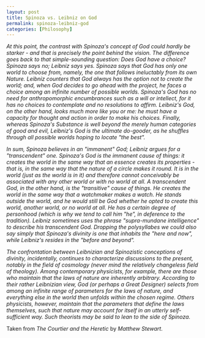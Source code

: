 ```yaml
---
layout: post
title: Spinoza vs. Leibniz on God
permalink: spinoza-leibniz-god
categories: [Philosophy]
---
```


*At this point, the contrast with Spinoza's concept of God could hardly
be starker - and that is precisely the point behind the vision. The
difference goes back to that simple-sounding question: Does God have a
choice? Spinoza says no; Leibniz says yes. Spinoza says that God has
only one world to choose from, namely, the one that follows ineluctably
from its own Nature. Leibniz counters that God always has the option not
to create the world; and, when God decides to go ahead with the project,
he faces a choice among an infinite number of possible worlds. Spinoza's
God has no need for anthropomorphic encumbrances such as a will or
intellect, for it has no choices to contemplate and no resolutions to
affirm. Leibniz's God, on the other hand, looks much more like you or
me: he must have a capacity for thought and action in order to make his
choices. Finally, whereas Spinoza's Substance is well beyond the merely
human categories of good and evil, Leibniz's God is the ultimate
do-gooder, as he shuffles through all possible worlds hoping to locate
"the best".*

*In sum, Spinoza believes in an "immanent" God; Leibniz argues for a
"transcendent" one. Spinoza's God is the immanent cause of things: it
creates the world in the same way that an essence creates its properties
-that is, in the same way that the nature of a circle makes it round. It
is in the world (just as the world is in it) and therefore cannot
conceivably be associated with any other world or with no world at all.
A transcendent God, in the other hand, is the "transitive" cause of
things. He creates the world in the same way that a watchmaker makes a
watch. He stands outside the world, and he would still be God whether he
opted to create this world, another world, or no world at all. He has a
certain degree of personhood (which is why we tend to call him "he", in
deference to the tradition). Leibniz sometimes uses the phrase
"supra-mundane intelligence" to describe his transcendent God. Dropping
the polysyllabes we could also say simply that Spinoza's divinity is
one that inhabits the "here and now", while Leibniz's resides in the
"before and beyond".*

*The confrontation between Leibnizian and Spinozistic conceptions of
divinity, incidentally, continues to characterize discussions to the
present, notably in the field of cosmology (never mind the relatively
changeless field of theology). Among contemporary physicists, for
example, there are those who maintain that the laws of nature are
inherently arbitrary. According to their rather Leibnizian view, God (or
perhaps a Great Designer) selects from among an infinite range of
parameters for the laws of nature, and everything else in the world then
unfolds within the chosen regime. Others physicists, however, maintain
that the parameters that define the laws themselves, such that nature
may account for itself in an utterly self-sufficient way. Such theorists
may be said to lean to the side of Spinoza.*

Taken from *The Courtier and the Heretic* by *Matthew Stewart*.
